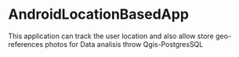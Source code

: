 # AndroidLocationBasedApp

This application can track the user location and also allow store geo-references photos for Data analisis throw Qgis-PostgresSQL
